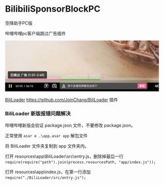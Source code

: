 # BilibiliSponsorBlockPC

空降助手PC版

哔哩哔哩pc客户端跳过广告插件

![](./img/1.png)

[BiliLoader](https://github.com/JoinChang/BiliLoader) https://github.com/JoinChang/BiliLoader 插件

### BiliLoader 新版报错问题解决

哔哩哔哩新版会验证 package.json 文件，不要修改 package.json。

正常使用 `asar e .\app.asar app` 解包文件

将 BiliLoader 文件夹复制到 app 文件夹内。

打开 resources\app\BiliLoader\src\entry.js，删除掉最后一行 `require(require("path").join(process.resourcesPath, "app/index.js"));`

打开 resources\app\index.js，在第一行添加 `require("./BiliLoader/src/entry.js");`
